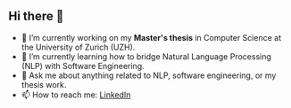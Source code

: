 ## Hi there 👋

<!--
**LucK1Y/luck1y** is a ✨ _special_ ✨ repository because its `README.md` (this file) appears on your GitHub profile.

Here are some ideas to get you started:

- 🔭 I’m currently working on ...
- 🌱 I’m currently learning ...
- 👯 I’m looking to collaborate on ...
- 🤔 I’m looking for help with ...
- 💬 Ask me about ...
- 📫 How to reach me: ...
- 😄 Pronouns: ...
- ⚡ Fun fact: ...
-->

- 🔭 I’m currently working on my **Master's thesis** in Computer Science at the University of Zurich (UZH).
- 🌱 I’m currently learning how to bridge Natural Language Processing (NLP) with Software Engineering.
- 💬 Ask me about anything related to NLP, software engineering, or my thesis work.
- 📫 How to reach me: [LinkedIn](https://www.linkedin.com/in/lucas-krauter-69460b1b5/)
